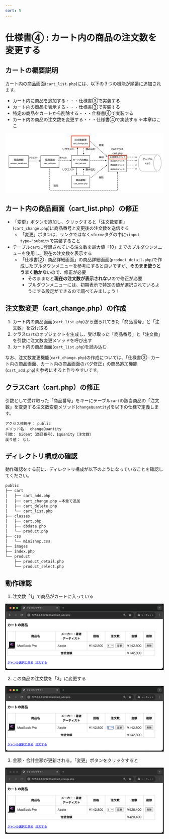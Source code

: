 ```yaml
---
sort: 5
---
```

# 仕様書④ : カート内の商品の注文数を変更する

## カートの概要説明

カート内の商品画面(`cart_list.php`)には、以下の３つの機能が順番に追加されます。

- カート内に商品を追加する・・・仕様書③で実装する
- カート内の商品を表示する・・・仕様書③で実装する
- 特定の商品をカートから削除する・・・仕様書④で実装する
- カート内の商品の注文数を変更する・・・仕様書④で実装する ←本章はここ

![](./images/cart_transition_update.png)

## カート内の商品画面（cart_list.php）の修正

- 「変更」ボタンを追加し、クリックすると「注文数変更」(`cart_change.php`)に商品番号と変更後の注文数を送信する
  - 「変更」ボタンは、リンクではなく`<form>`タグの中に`<input type="submit>`で実装すること
- テーブル`cart`に登録されている注文数を最大値「10」までのプルダウンメニューを使用し、現在の注文数を表示する
  - 「仕様書② : 商品詳細画面」の商品詳細画面(`product_detail.php`)で作成したプルダウンメニューを参考にすると良いですが、**そのまま使うとうまく動かな**いので、修正が必要
    - そのままだと**現在の注文数が表示されない**ので修正が必要
    - プルダウンメニューには、初期表示で特定の値が選択されているようにする設定ができるので調べてみましょう！

## 注文数変更（cart_change.php）の作成

1. カート内の商品画面(`cart_list.php`)から送られてきた「商品番号」と「注文数」を受け取る
2. クラス`Cart`のオブジェクトを生成し、受け取った「商品番号」と「注文数」を引数に注文数変更メソッドを呼び出す
3. カート内の商品画面(`cart_list.php`)を読み込む

なお、注文数変更機能(`cart_change.php`)の作成については、「仕様書③ : カート内の商品画面、カート内の商品画面のバグ修正」の商品追加機能(`cart_add.php`)を参考にすると作りやすいです。

## クラスCart（cart.php）の修正

引数として受け取った「商品番号」をキーにテーブル`cart`の該当商品の「注文数」を変更する注文数変更メソッド(`changeQuantity`)を以下の仕様で定義します。

```text
アクセス修飾子： public
メソッド名： changeQuantity
引数： $ident（商品番号）、$quanity（注文数）
戻り値： なし
```

## ディレクトリ構成の確認

動作確認をする前に、ディレクトリ構成が以下のようになっていることを確認してください。

```text
public
├── cart
│   ├── cart_add.php
│   ├── cart_change.php ←本章で追加
│   ├── cart_delete.php
│   └── cart_list.php
├── classes
│   ├── cart.php
│   ├── dbdata.php
│   └── product.php
├── css
│   └── minishop.css
├── images
├── index.php
└── product
    ├── product_detail.php
    └── product_select.php
```

## 動作確認

1. 注文数「1」で商品がカートに入っている

![](./images/cart_change_display_1.png)

2. この商品の注文数を「3」に変更する

![](./images/cart_change_display_2.png)

3. 金額・合計金額が更新される。「変更」ボタンをクリックすると

![](./images/cart_change_display_3.png)
